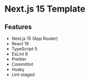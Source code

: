 # Next.js 15 Template

## Features

- Next.js 15 (App Router)
- React 19
- TypeScript 5
- EsLint 9
- Prettier
- Commitlint
- Husky
- Lint-staged
